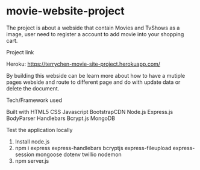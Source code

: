 # movie-website-project

The project is about a webside that contain Movies and TvShows as a image, user 
need to register a account to add movie into your shopping cart. 

Project link

Heroku:  https://terrychen-movie-site-project.herokuapp.com/


By building this webside can be learn more about how to have a mutiple pages webside
and route to different page and do with update data or delete the document.

Tech/Framework used

Built with 
HTML5
CSS
Javascript
BootstrapCDN
Node.js
Express.js
BodyParser
Handlebars
Bcrypt.js
MongoDB

Test the application locally

1. Install node.js
2. npm i express express-handlebars bcryptjs express-fileupload express-session
mongoose dotenv twillio nodemon
3. npm server.js


